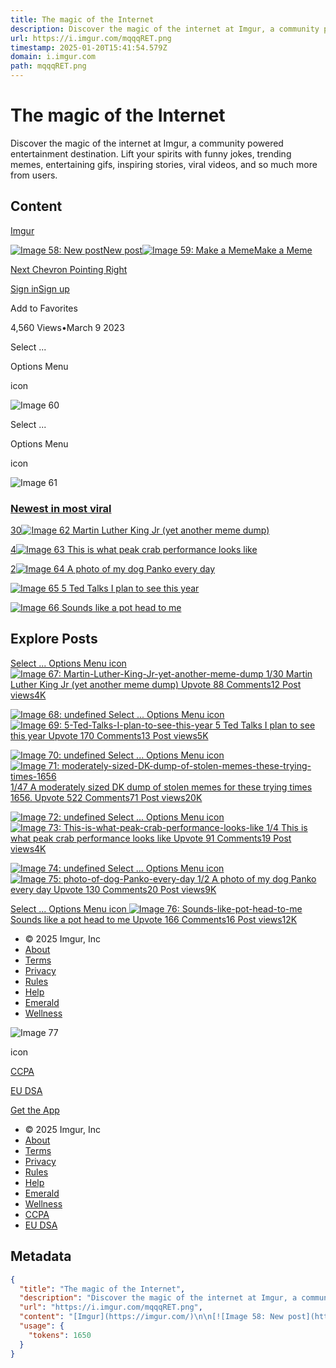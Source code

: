 ```yaml
---
title: The magic of the Internet
description: Discover the magic of the internet at Imgur, a community powered entertainment destination. Lift your spirits with funny jokes, trending memes, entertaining gifs, inspiring stories, viral videos, and so much more from users.
url: https://i.imgur.com/mqqqRET.png
timestamp: 2025-01-20T15:41:54.579Z
domain: i.imgur.com
path: mqqqRET.png
---
```


# The magic of the Internet


Discover the magic of the internet at Imgur, a community powered entertainment destination. Lift your spirits with funny jokes, trending memes, entertaining gifs, inspiring stories, viral videos, and so much more from users.


## Content

[Imgur](https://imgur.com/)

[![Image 58: New post](https://s.imgur.com/desktop-assets/desktop-assets/icon-new-post.da483e9d9559c3b4e912.svg)New post](https://imgur.com/upload)[![Image 59: Make a Meme](https://s.imgur.com/desktop-assets/desktop-assets/icon-new-meme.2aa65f808a1476b35608.svg)Make a Meme](https://imgur.com/meme-generator)

[Next Chevron Pointing Right](https://imgur.com/gallery/martin-luther-king-jr-yet-another-meme-dump-1PVpVCv)

[Sign in](https://imgur.com/signin?redirect=%2FmqqqRET)[Sign up](https://imgur.com/register?redirect=%2FmqqqRET "Sign up")

Add to Favorites

4,560 Views•March 9 2023

Select ...

Options Menu

icon

![Image 60](https://i.imgur.com/mqqqRET_d.webp?maxwidth=760&fidelity=grand)

Select ...

Options Menu

icon

![Image 61](https://i.imgur.com/mqqqRET_d.webp?maxwidth=760&fidelity=grand)

### [Newest in most viral](https://imgur.com/)

[30![Image 62](https://i.imgur.com/CPGNnJ8_d.webp?maxwidth=128&shape=thumb) Martin Luther King Jr (yet another meme dump)](https://imgur.com/gallery/martin-luther-king-jr-yet-another-meme-dump-1PVpVCv)

[4![Image 63](https://i.imgur.com/EJrgbna_d.webp?maxwidth=128&shape=thumb) This is what peak crab performance looks like](https://imgur.com/gallery/this-is-what-peak-crab-performance-looks-like-p8bWUvM)

[2![Image 64](https://i.imgur.com/VIIkXx5_d.webp?maxwidth=128&shape=thumb) A photo of my dog Panko every day](https://imgur.com/gallery/photo-of-dog-panko-every-day-lOtJ57e)

[![Image 65](https://i.imgur.com/GtKSwIy_d.webp?maxwidth=128&shape=thumb) 5 Ted Talks I plan to see this year](https://imgur.com/gallery/5-ted-talks-i-plan-to-see-this-year-5vJSul6)

[![Image 66](https://i.imgur.com/JmCFeNQ_d.webp?maxwidth=128&shape=thumb) Sounds like a pot head to me](https://imgur.com/gallery/sounds-like-pot-head-to-me-bj7bXLM)

Explore Posts
-------------

[Select ... Options Menu icon ![Image 67: Martin-Luther-King-Jr-yet-another-meme-dump](https://i.imgur.com/CPGNnJ8_d.webp?maxwidth=520&shape=thumb&fidelity=high) 1/30 Martin Luther King Jr (yet another meme dump) Upvote 88 Comments12 Post views4K](https://imgur.com/gallery/martin-luther-king-jr-yet-another-meme-dump-1PVpVCv)

[![Image 68: undefined](https://s.imgur.com/images/accolades/entertaining.png) Select ... Options Menu icon ![Image 69: 5-Ted-Talks-I-plan-to-see-this-year](https://i.imgur.com/GtKSwIy_d.webp?maxwidth=520&shape=thumb&fidelity=high) 5 Ted Talks I plan to see this year Upvote 170 Comments13 Post views5K](https://imgur.com/gallery/5-ted-talks-i-plan-to-see-this-year-5vJSul6)

[![Image 70: undefined](https://s.imgur.com/images/accolades/best.png) Select ... Options Menu icon ![Image 71: moderately-sized-DK-dump-of-stolen-memes-these-trying-times-1656](https://i.imgur.com/sfPi09T_d.webp?maxwidth=520&shape=thumb&fidelity=high) 1/47 A moderately sized DK dump of stolen memes for these trying times 1656. Upvote 522 Comments71 Post views20K](https://imgur.com/gallery/moderately-sized-dk-dump-of-stolen-memes-these-trying-times-1656-aFy9JGJ)

[![Image 72: undefined](https://s.imgur.com/images/accolades/pizza.png) Select ... Options Menu icon ![Image 73: This-is-what-peak-crab-performance-looks-like](https://i.imgur.com/EJrgbna_d.webp?maxwidth=520&shape=thumb&fidelity=high) 1/4 This is what peak crab performance looks like Upvote 91 Comments19 Post views4K](https://imgur.com/gallery/this-is-what-peak-crab-performance-looks-like-p8bWUvM)

[![Image 74: undefined](https://s.imgur.com/images/accolades/gem.png) Select ... Options Menu icon ![Image 75: photo-of-dog-Panko-every-day](https://i.imgur.com/VIIkXx5_d.webp?maxwidth=520&shape=thumb&fidelity=high) 1/2 A photo of my dog Panko every day Upvote 130 Comments20 Post views9K](https://imgur.com/gallery/photo-of-dog-panko-every-day-lOtJ57e)

[Select ... Options Menu icon ![Image 76: Sounds-like-pot-head-to-me](https://i.imgur.com/JmCFeNQ_d.webp?maxwidth=520&shape=thumb&fidelity=high) Sounds like a pot head to me Upvote 166 Comments16 Post views12K](https://imgur.com/gallery/sounds-like-pot-head-to-me-bj7bXLM)

*   © 2025 Imgur, Inc
*   [About](https://imgur.com/about)
*   [Terms](https://imgur.com/tos)
*   [Privacy](https://imgur.com/privacy)
*   [Rules](https://imgur.com/rules)
*   [Help](https://help.imgur.com/hc/en-us)
*   [Emerald](https://imgur.com/emerald?source=footer)
*   [Wellness](https://imgurinc.com/community-resources)

![Image 77](https://s.imgur.com/desktop-assets/desktop-assets/icon-points.b11155dfb772915174fb.svg)

icon

[CCPA](https://imgur.com/ccpa)

[EU DSA](https://help.imgur.com/hc/en-us/articles/26478501198491)

[Get the App](https://imgur.com/apps)

*   © 2025 Imgur, Inc
*   [About](https://imgur.com/about)
*   [Terms](https://imgur.com/tos)
*   [Privacy](https://imgur.com/privacy)
*   [Rules](https://imgur.com/rules)
*   [Help](https://help.imgur.com/hc/en-us)
*   [Emerald](https://imgur.com/emerald?source=footer)
*   [Wellness](https://imgurinc.com/community-resources)
*   [CCPA](https://imgur.com/ccpa)
*   [EU DSA](https://help.imgur.com/hc/en-us/articles/26478501198491)

## Metadata

```json
{
  "title": "The magic of the Internet",
  "description": "Discover the magic of the internet at Imgur, a community powered entertainment destination. Lift your spirits with funny jokes, trending memes, entertaining gifs, inspiring stories, viral videos, and so much more from users.",
  "url": "https://i.imgur.com/mqqqRET.png",
  "content": "[Imgur](https://imgur.com/)\n\n[![Image 58: New post](https://s.imgur.com/desktop-assets/desktop-assets/icon-new-post.da483e9d9559c3b4e912.svg)New post](https://imgur.com/upload)[![Image 59: Make a Meme](https://s.imgur.com/desktop-assets/desktop-assets/icon-new-meme.2aa65f808a1476b35608.svg)Make a Meme](https://imgur.com/meme-generator)\n\n[Next Chevron Pointing Right](https://imgur.com/gallery/martin-luther-king-jr-yet-another-meme-dump-1PVpVCv)\n\n[Sign in](https://imgur.com/signin?redirect=%2FmqqqRET)[Sign up](https://imgur.com/register?redirect=%2FmqqqRET \"Sign up\")\n\nAdd to Favorites\n\n4,560 Views•March 9 2023\n\nSelect ...\n\nOptions Menu\n\nicon\n\n![Image 60](https://i.imgur.com/mqqqRET_d.webp?maxwidth=760&fidelity=grand)\n\nSelect ...\n\nOptions Menu\n\nicon\n\n![Image 61](https://i.imgur.com/mqqqRET_d.webp?maxwidth=760&fidelity=grand)\n\n### [Newest in most viral](https://imgur.com/)\n\n[30![Image 62](https://i.imgur.com/CPGNnJ8_d.webp?maxwidth=128&shape=thumb) Martin Luther King Jr (yet another meme dump)](https://imgur.com/gallery/martin-luther-king-jr-yet-another-meme-dump-1PVpVCv)\n\n[4![Image 63](https://i.imgur.com/EJrgbna_d.webp?maxwidth=128&shape=thumb) This is what peak crab performance looks like](https://imgur.com/gallery/this-is-what-peak-crab-performance-looks-like-p8bWUvM)\n\n[2![Image 64](https://i.imgur.com/VIIkXx5_d.webp?maxwidth=128&shape=thumb) A photo of my dog Panko every day](https://imgur.com/gallery/photo-of-dog-panko-every-day-lOtJ57e)\n\n[![Image 65](https://i.imgur.com/GtKSwIy_d.webp?maxwidth=128&shape=thumb) 5 Ted Talks I plan to see this year](https://imgur.com/gallery/5-ted-talks-i-plan-to-see-this-year-5vJSul6)\n\n[![Image 66](https://i.imgur.com/JmCFeNQ_d.webp?maxwidth=128&shape=thumb) Sounds like a pot head to me](https://imgur.com/gallery/sounds-like-pot-head-to-me-bj7bXLM)\n\nExplore Posts\n-------------\n\n[Select ... Options Menu icon ![Image 67: Martin-Luther-King-Jr-yet-another-meme-dump](https://i.imgur.com/CPGNnJ8_d.webp?maxwidth=520&shape=thumb&fidelity=high) 1/30 Martin Luther King Jr (yet another meme dump) Upvote 88 Comments12 Post views4K](https://imgur.com/gallery/martin-luther-king-jr-yet-another-meme-dump-1PVpVCv)\n\n[![Image 68: undefined](https://s.imgur.com/images/accolades/entertaining.png) Select ... Options Menu icon ![Image 69: 5-Ted-Talks-I-plan-to-see-this-year](https://i.imgur.com/GtKSwIy_d.webp?maxwidth=520&shape=thumb&fidelity=high) 5 Ted Talks I plan to see this year Upvote 170 Comments13 Post views5K](https://imgur.com/gallery/5-ted-talks-i-plan-to-see-this-year-5vJSul6)\n\n[![Image 70: undefined](https://s.imgur.com/images/accolades/best.png) Select ... Options Menu icon ![Image 71: moderately-sized-DK-dump-of-stolen-memes-these-trying-times-1656](https://i.imgur.com/sfPi09T_d.webp?maxwidth=520&shape=thumb&fidelity=high) 1/47 A moderately sized DK dump of stolen memes for these trying times 1656. Upvote 522 Comments71 Post views20K](https://imgur.com/gallery/moderately-sized-dk-dump-of-stolen-memes-these-trying-times-1656-aFy9JGJ)\n\n[![Image 72: undefined](https://s.imgur.com/images/accolades/pizza.png) Select ... Options Menu icon ![Image 73: This-is-what-peak-crab-performance-looks-like](https://i.imgur.com/EJrgbna_d.webp?maxwidth=520&shape=thumb&fidelity=high) 1/4 This is what peak crab performance looks like Upvote 91 Comments19 Post views4K](https://imgur.com/gallery/this-is-what-peak-crab-performance-looks-like-p8bWUvM)\n\n[![Image 74: undefined](https://s.imgur.com/images/accolades/gem.png) Select ... Options Menu icon ![Image 75: photo-of-dog-Panko-every-day](https://i.imgur.com/VIIkXx5_d.webp?maxwidth=520&shape=thumb&fidelity=high) 1/2 A photo of my dog Panko every day Upvote 130 Comments20 Post views9K](https://imgur.com/gallery/photo-of-dog-panko-every-day-lOtJ57e)\n\n[Select ... Options Menu icon ![Image 76: Sounds-like-pot-head-to-me](https://i.imgur.com/JmCFeNQ_d.webp?maxwidth=520&shape=thumb&fidelity=high) Sounds like a pot head to me Upvote 166 Comments16 Post views12K](https://imgur.com/gallery/sounds-like-pot-head-to-me-bj7bXLM)\n\n*   © 2025 Imgur, Inc\n*   [About](https://imgur.com/about)\n*   [Terms](https://imgur.com/tos)\n*   [Privacy](https://imgur.com/privacy)\n*   [Rules](https://imgur.com/rules)\n*   [Help](https://help.imgur.com/hc/en-us)\n*   [Emerald](https://imgur.com/emerald?source=footer)\n*   [Wellness](https://imgurinc.com/community-resources)\n\n![Image 77](https://s.imgur.com/desktop-assets/desktop-assets/icon-points.b11155dfb772915174fb.svg)\n\nicon\n\n[CCPA](https://imgur.com/ccpa)\n\n[EU DSA](https://help.imgur.com/hc/en-us/articles/26478501198491)\n\n[Get the App](https://imgur.com/apps)\n\n*   © 2025 Imgur, Inc\n*   [About](https://imgur.com/about)\n*   [Terms](https://imgur.com/tos)\n*   [Privacy](https://imgur.com/privacy)\n*   [Rules](https://imgur.com/rules)\n*   [Help](https://help.imgur.com/hc/en-us)\n*   [Emerald](https://imgur.com/emerald?source=footer)\n*   [Wellness](https://imgurinc.com/community-resources)\n*   [CCPA](https://imgur.com/ccpa)\n*   [EU DSA](https://help.imgur.com/hc/en-us/articles/26478501198491)",
  "usage": {
    "tokens": 1650
  }
}
```
